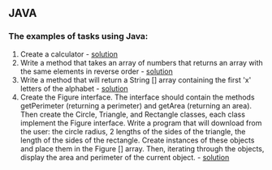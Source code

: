 ## JAVA

### The examples of tasks using Java:

1. Create a calculator - [solution](https://github.com/KatarzynaWe/java/tree/master/calculator)
2. Write a method that takes an array of numbers that returns an array with the same elements in reverse order - [solution](https://github.com/KatarzynaWe/java/blob/master/ReversedArray.java)
3. Write a method that will return a String [] array containing the first 'x' letters of the alphabet - [solution](https://github.com/KatarzynaWe/java/blob/master/Alphabet.java)
4. Create the Figure interface. The interface should contain the methods getPerimeter (returning a perimeter) and getArea (returning an area). Then create the Circle, Triangle, and Rectangle classes, each class implement the Figure interface. Write a program that will download from the user: the circle radius, 2 lengths of the sides of the triangle, the length of the sides of the rectangle.
Create instances of these objects and place them in the Figure [] array. Then, iterating through the objects, display the area and perimeter of the current object. - [solution](https://github.com/KatarzynaWe/java/tree/master/figures)
